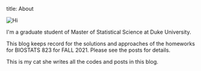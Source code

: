 title: About

![Hi][my_cat]

I'm a graduate student of Master of Statistical Science at Duke University.

This blog keeps record for the solutions and approaches of the homeworks for BIOSTATS 823 for FALL 2021.
Please see the posts for details.

This is my cat she writes all the codes and posts in this blog.

[my_cat]: {static}/images/IMG_3677.jpg